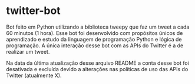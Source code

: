 # twitter-bot

Bot feito em Python utilizando a biblioteca tweepy que faz um tweet a cada 60 minutos (1 hora). Esse bot foi desenvolvido com propósitos únicos de aprendizado e estudo da linguagem de programação Python e lógica de programação. A única interação desse bot com as APIs do Twitter é a de realizar um tweet.

Na data da última atualização desse arquivo README a conta desse bot foi desativada e excluída devido a alterações nas políticas de uso das APIs do Twitter (atualmente X).
